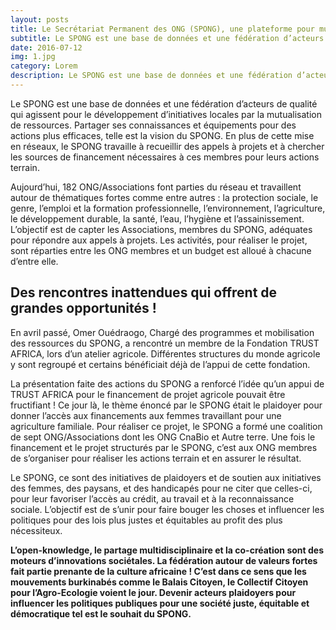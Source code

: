 ```yaml
---
layout: posts
title: Le Secrétariat Permanent des ONG (SPONG), une plateforme pour mutualiser les ressources nationales et internationales et devenir un influenceur politique !
subtitle: Le SPONG est une base de données et une fédération d’acteurs de qualité qui agissent pour le développement d’initiatives locales par la mutualisation de ressources.
date: 2016-07-12
img: 1.jpg
category: Lorem
description: Le SPONG est une base de données et une fédération d’acteurs de qualité qui agissent pour le développement d’initiatives locales par la mutualisation de ressources.
---
```


Le SPONG est une base de données et une fédération d’acteurs de qualité qui agissent pour le développement d’initiatives locales par la mutualisation de ressources. Partager ses connaissances et équipements pour des actions plus efficaces, telle est la vision du SPONG. En plus de cette mise en réseaux, le SPONG travaille à recueillir des appels à projets et à chercher les sources de financement nécessaires à ces membres pour leurs actions terrain.

Aujourd’hui, 182 ONG/Associations font parties du réseau et travaillent autour de thématiques fortes comme entre autres : la protection sociale, le genre, l’emploi et la formation professionnelle, l’environnement, l’agriculture, le développement durable, la santé, l’eau, l’hygiène et l’assainissement. L’objectif est de capter les Associations, membres du SPONG, adéquates pour répondre aux appels à projets. Les activités, pour réaliser le projet, sont réparties entre les ONG membres et un budget est alloué à chacune d’entre elle.

## Des rencontres inattendues qui offrent de grandes opportunités !
En avril passé, Omer Ouédraogo, Chargé des programmes et mobilisation des ressources du SPONG, a rencontré un membre de la Fondation TRUST AFRICA, lors d’un atelier agricole. Différentes structures du monde agricole y sont regroupé et certains bénéficiait déjà de l’appui de cette fondation.

La présentation faite des actions du SPONG a renforcé l’idée qu’un appui de TRUST AFRICA pour le financement de projet agricole pouvait être fructifiant ! Ce jour là, le thème énoncé par le SPONG était le plaidoyer pour donner l’accès aux financements aux femmes travaillant pour une agriculture familiale. Pour réaliser ce projet, le SPONG a formé une coalition de sept ONG/Associations dont les ONG CnaBio et Autre terre. Une fois le financement et le projet structurés par le SPONG, c’est aux ONG membres de s’organiser pour réaliser les actions terrain et en assurer le résultat.

Le SPONG, ce sont des initiatives de plaidoyers et de soutien aux initiatives des femmes, des paysans, et des handicapés pour ne citer que celles-ci, pour leur favoriser l’accès au crédit, au travail et à la reconnaissance sociale. L’objectif est de s’unir pour faire bouger les choses et influencer les politiques pour des lois plus justes et équitables au profit des plus nécessiteux.

__L’open-knowledge, le partage multidisciplinaire et la co-création sont des moteurs d’innovations sociétales. La fédération autour de valeurs fortes fait partie prenante de la culture africaine ! C’est dans ce sens que les mouvements burkinabés comme le Balais Citoyen, le Collectif Citoyen pour l’Agro-Ecologie voient le jour.  Devenir acteurs plaidoyers pour influencer les politiques publiques pour une société juste, équitable et démocratique tel est le souhait du SPONG.__
